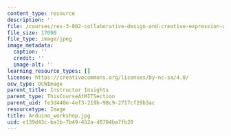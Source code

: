 ```yaml
---
content_type: resource
description: ''
file: /courses/res-3-002-collaborative-design-and-creative-expression-with-arduino-microcontrollers-january-iap-2017/e139d43cba1b7b49452ad0704ba7fb20_Arduino_workshop.jpg
file_size: 17090
file_type: image/jpeg
image_metadata:
  caption: ''
  credit: ''
  image-alt: ''
learning_resource_types: []
license: https://creativecommons.org/licenses/by-nc-sa/4.0/
ocw_type: OCWImage
parent_title: Instructor Insights
parent_type: ThisCourseAtMITSection
parent_uid: fe3d440e-4ef3-219b-98c9-2717cf29b3ac
resourcetype: Image
title: Arduino_workshop.jpg
uid: e139d43c-ba1b-7b49-452a-d0704ba7fb20
---
```

